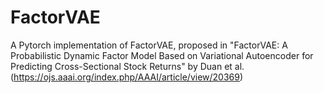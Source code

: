 # FactorVAE

A Pytorch implementation of FactorVAE, proposed in "FactorVAE: A Probabilistic Dynamic Factor Model Based on Variational Autoencoder for Predicting Cross-Sectional Stock Returns" by Duan et al.(https://ojs.aaai.org/index.php/AAAI/article/view/20369)
